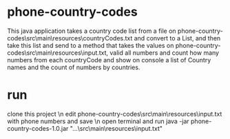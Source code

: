 # phone-country-codes
This java application takes a country code list from a file on phone-country-codes\src\main\resources\countryCodes.txt and convert to a List, and then take this list and 
send to a method that takes the values on phone-country-codes\src\main\resources\input.txt, valid all numbers and count how many numbers from each countryCode and show on console a list of Country names and the count of numbers by countries.

# run
clone this project \n
edit phone-country-codes\src\main\resources\input.txt with phone numbers and save \n
open terminal and run java -jar phone-country-codes-1.0.jar "...\src\main\resources\input.txt"
